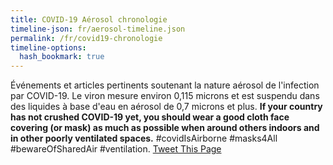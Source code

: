 ```yaml
---
title: COVID-19 Aérosol chronologie
timeline-json: fr/aerosol-timeline.json
permalink: /fr/covid19-chronologie
timeline-options: 
  hash_bookmark: true
---
```


Événements et articles pertinents soutenant la nature aérosol de l'infection par COVID-19. Le viron mesure environ 0,115 microns et est suspendu dans des liquides à base d'eau en aérosol de 0,7 microns et plus. **If your country has not crushed COVID-19 yet, you should wear a good cloth face covering (or mask) as much as possible when around others indoors and in other poorly ventilated spaces.** #covidIsAirborne #masks4All #bewareOfSharedAir #ventilation. <a href="https://twitter.com/intent/tweet?url=https%3A%2F%2Fits-airborne.org%2Fcovid19-timeline&via=AerosolizedC19&text=%23COVIDisAirborne%20%23masks4All%20%23bewareOfSharedAir%20%23ventilation. See: " target="_blank">Tweet This Page</a>
